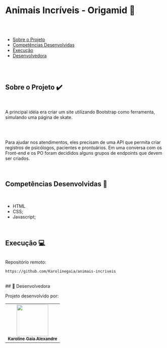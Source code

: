 <a id='ancora'></a>
# Animais Incríveis - Origamid 🚀

<br><br>

- [Sobre o Projeto](#ancora1) <br>
- [Competências Desenvolvidas](#ancora2) <br>
- [Execução](#ancora3) <br>
- [Desenvolvedora](#ancora4)

<br><br>


<a id="ancora1"></a>
## Sobre o Projeto ✔️

<br>

A principal idéia era criar um site utilizando Bootstrap como ferramenta, simulando uma página de skate.

<br><br>

Para ajudar nos atendimentos, eles precisam de uma API que permita criar registros de
psicólogos, pacientes e prontuários. Em uma conversa com os Front-end e os PO foram
decididos alguns grupos de endpoints que devem ser criados.

<br>

<a id="ancora2"></a>
## Competências Desenvolvidas 📝

<br>

* HTML
* CSS;
* Javascript;

<br>


<a id="ancora3"></a>
## Execução 💻

<img src=""> 


<br>

Repositório remoto:
```
https://github.com/Karolinegaia/animais-incriveis
```
<br>
<a id="ancora4"></a>
## 🤝 Desenvolvedora

Projeto desenvolvido por:
<table>
  <tr>
    <td align="center">
      <a href="https://www.linkedin.com/in/karoline-gaia-alexandre-919b31120">
        <img src="https://avatars.githubusercontent.com/u/108437963?v=4" width="100px;" alt=""/><br>
        <sub>
          <b>Karoline Gaia Alexandre</b>
        </sub>
      </a>
    </td>
</table>